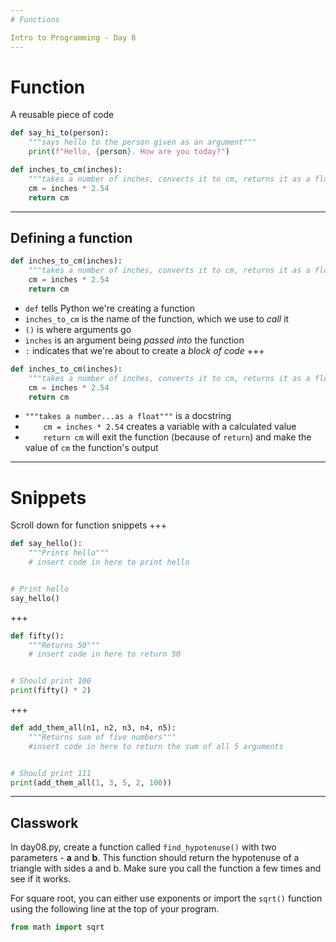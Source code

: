```yaml
---
# Functions

Intro to Programming - Day 8
---
```

# Function

A reusable piece of code

```python
def say_hi_to(person):
    """says hello to the person given as an argument"""
    print(f"Hello, {person}. How are you today?")
```

```python
def inches_to_cm(inches):
    """takes a number of inches, converts it to cm, returns it as a float"""
    cm = inches * 2.54
    return cm
```
---
## Defining a function

```python
def inches_to_cm(inches):
    """takes a number of inches, converts it to cm, returns it as a float"""
    cm = inches * 2.54
    return cm
```

* ```def``` tells Python we're creating a function
* ```inches_to_cm``` is the name of the function, which we use to *call* it
* ```()``` is where arguments go
* ```inches``` is an argument being *passed into* the function
* ```:``` indicates that we're about to create a *block of code*
+++
```python
def inches_to_cm(inches):
    """takes a number of inches, converts it to cm, returns it as a float"""
    cm = inches * 2.54
    return cm
```

* ```"""takes a number...as a float"""``` is a docstring
* ```    cm = inches * 2.54``` creates a variable with a calculated value
* ```    return cm``` will exit the function (because of ```return```) and make the value of ```cm``` the function's output
---
# Snippets

Scroll down for function snippets
+++
```python
def say_hello():
    """Prints hello"""
    # insert code in here to print hello


# Print hello
say_hello()
```
+++
```python
def fifty():
    """Returns 50"""
    # insert code in here to return 50


# Should print 100
print(fifty() * 2)
```
+++
```python
def add_them_all(n1, n2, n3, n4, n5):
    """Returns sum of five numbers"""
    #insert code in here to return the sum of all 5 arguments


# Should print 111
print(add_them_all(1, 3, 5, 2, 100))
```
---
## Classwork

In day08.py, create a function called ```find_hypotenuse()``` with two parameters - **a** and **b**. This function should return the hypotenuse of a triangle with sides a and b. Make sure you call the function a few times and see if it works.

For square root, you can either use exponents or import the ```sqrt()``` function using the following line at the top of your program.

```python
from math import sqrt
```
